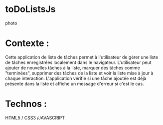 # toDoListsJs

photo

# Contexte :

Cette application de liste de tâches permet à l'utilisateur de gérer une liste de tâches enregistrées localement dans le navigateur. L'utilisateur peut ajouter de nouvelles tâches à la liste, marquer des tâches comme "terminées", supprimer des tâches de la liste et voir la liste mise à jour à chaque interaction.
L'application vérifie si une tâche ajoutée est déjà présente dans la liste et affiche un message d'erreur si c'est le cas.

# Technos :

HTML5 / CSS3 /JAVASCRIPT
